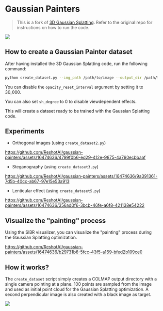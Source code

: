 # Gaussian Painters

<blockquote>This is a fork of <a href="https://github.com/graphdeco-inria/gaussian-splatting">3D Gaussian Splatting</a>. Refer to the original repo for instructions on how to run the code.</blockquote>

![](assets/gaussian_painter.jpg)

## How to create a Gaussian Painter dataset

After having installed the 3D Gaussian Splatting code, run the following command:

```bash
python create_dataset.py --img_path /path/to/image --output_dir /path/to/output_dir
```

You can disable the `opacity_reset_interval` argument by setting it to 30_000.

You can also set `sh_degree` to 0 to disable viewdependent effects.

This will create a dataset ready to be trained with the Gaussian Splatting code.

## Experiments

- Orthogonal images (using `create_dataset2.py`)

https://github.com/ReshotAI/gaussian-painters/assets/16474636/4799f0b6-ed29-412e-9875-4a790ecbbaaf

- Steganography (using `create_dataset3.py`)

https://github.com/ReshotAI/gaussian-painters/assets/16474636/9a391361-7d5b-40cc-ab67-97e15e53a913

- Lenticular effect (using `create_dataset5.py`)


https://github.com/ReshotAI/gaussian-painters/assets/16474636/356ad0f6-3bcb-46fe-a6f8-421138e54222



## Visualize the "painting" process

Using the SIBR visualizer, you can visualize the "painting" process during the Gaussian Splatting optimization.


https://github.com/ReshotAI/gaussian-painters/assets/16474636/b29731b6-5fcc-43f5-a169-bfed2b109ce0



## How it works?

The `create_dataset` script simply creates a COLMAP output directory with a single camera pointing at a plane. 100 points are sampled from the image and used as initial point cloud for the Gaussian Splatting optimization. A second perpendicular image is also created with a black image as target.

![](assets/colmap.jpg)
